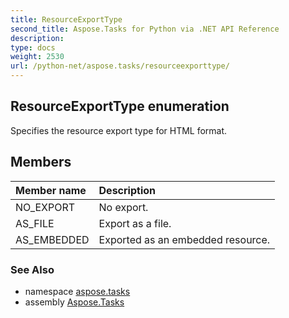 ```yaml
---
title: ResourceExportType
second_title: Aspose.Tasks for Python via .NET API Reference
description: 
type: docs
weight: 2530
url: /python-net/aspose.tasks/resourceexporttype/
---
```


## ResourceExportType enumeration

Specifies the resource export type for HTML format.

## Members
| Member name | Description |
| :- | :- |
|NO_EXPORT|No export.|
|AS_FILE|Export as a file.|
|AS_EMBEDDED|Exported as an embedded resource.|

### See Also

* namespace [aspose.tasks](/tasks/python-net/aspose.tasks/)
* assembly [Aspose.Tasks](/tasks/python-net/)

